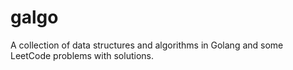 # galgo

A collection of data structures and algorithms in Golang and some LeetCode problems with solutions.